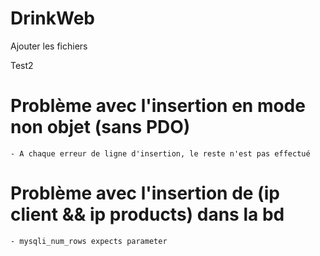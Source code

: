 # DrinkWeb

Ajouter les fichiers

Test2

# Problème avec l'insertion en mode non objet (sans PDO)
    - A chaque erreur de ligne d'insertion, le reste n'est pas effectué


# Problème avec l'insertion de (ip client && ip products) dans la bd
    - mysqli_num_rows expects parameter
